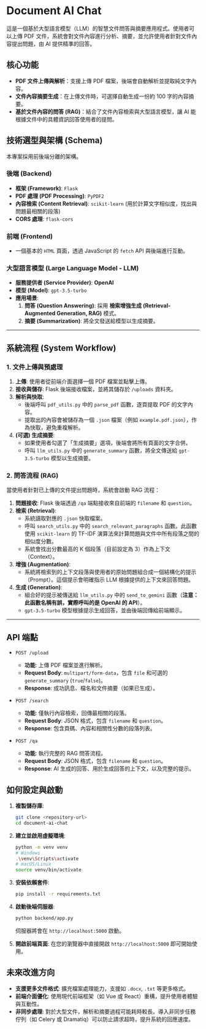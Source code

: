 # Document AI Chat

這是一個基於大型語言模型（LLM）的智慧文件問答與摘要應用程式。使用者可以上傳 PDF 文件，系統會對文件內容進行分析、摘要，並允許使用者針對文件內容提出問題，由 AI 提供精準的回答。

## 核心功能

- **PDF 文件上傳與解析**：支援上傳 PDF 檔案，後端會自動解析並提取純文字內容。
- **文件內容摘要生成**：在上傳文件時，可選擇自動生成一份約 100 字的內容摘要。
- **基於文件內容的問答 (RAG)**：結合了文件內容檢索與大型語言模型，讓 AI 能根據文件中的具體資訊回答使用者的提問。

## 技術選型與架構 (Schema)

本專案採用前後端分離的架構。

### 後端 (Backend)

- **框架 (Framework)**: `Flask`
- **PDF 處理 (PDF Processing)**: `PyPDF2`
- **內容檢索 (Content Retrieval)**: `scikit-learn` (用於計算文字相似度，找出與問題最相關的段落)
- **CORS 處理**: `flask-cors`

### 前端 (Frontend)

- 一個基本的 `HTML` 頁面，透過 JavaScript 的 `fetch` API 與後端進行互動。

### 大型語言模型 (Large Language Model - LLM)

- **服務提供者 (Service Provider)**: **OpenAI**
- **模型 (Model)**: `gpt-3.5-turbo`
- **應用場景**:
    1.  **問答 (Question Answering)**: 採用 **檢索增強生成 (Retrieval-Augmented Generation, RAG)** 模式。
    2.  **摘要 (Summarization)**: 將全文發送給模型以生成摘要。

---

## 系統流程 (System Workflow)

### 1. 文件上傳與預處理

1.  **上傳**: 使用者從前端介面選擇一個 PDF 檔案並點擊上傳。
2.  **接收與儲存**: Flask 後端接收檔案，並將其儲存於 `/uploads` 資料夾。
3.  **解析與快取**:
    - 後端呼叫 `pdf_utils.py` 中的 `parse_pdf` 函數，逐頁提取 PDF 的文字內容。
    - 提取出的內容會被儲存為一個 `.json` 檔案（例如 `example.pdf.json`），作為快取，避免重複解析。
4.  **(可選) 生成摘要**:
    - 如果使用者勾選了「生成摘要」選項，後端會將所有頁面的文字合併。
    - 呼叫 `llm_utils.py` 中的 `generate_summary` 函數，將全文傳送給 `gpt-3.5-turbo` 模型以生成摘要。

### 2. 問答流程 (RAG)

當使用者針對已上傳的文件提出問題時，系統會啟動 RAG 流程：

1.  **問題接收**: Flask 後端透過 `/qa` 端點接收來自前端的 `filename` 和 `question`。
2.  **檢索 (Retrieval)**:
    - 系統讀取對應的 `.json` 快取檔案。
    - 呼叫 `search_utils.py` 中的 `search_relevant_paragraphs` 函數。此函數使用 `scikit-learn` 的 TF-IDF 演算法來計算問題與文件中所有段落之間的相似度分數。
    - 系統會找出分數最高的 K 個段落（目前設定為 3）作為上下文（Context）。
3.  **增強 (Augmentation)**:
    - 系統將檢索到的上下文段落與使用者的原始問題組合成一個結構化的提示（Prompt）。這個提示會明確指示 LLM 根據提供的上下文來回答問題。
4.  **生成 (Generation)**:
    - 組合好的提示被傳送給 `llm_utils.py` 中的 `send_to_gemini` 函數（**注意：此函數名稱有誤，實際呼叫的是 OpenAI 的 API**）。
    - `gpt-3.5-turbo` 模型根據提示生成回答，並由後端回傳給前端顯示。

---

## API 端點

- `POST /upload`
  - **功能**: 上傳 PDF 檔案並進行解析。
  - **Request Body**: `multipart/form-data`，包含 `file` 和可選的 `generate_summary` (`true`/`false`)。
  - **Response**: 成功訊息、檔名和文件摘要（如果已生成）。

- `POST /search`
  - **功能**: 僅執行內容檢索，回傳最相關的段落。
  - **Request Body**: JSON 格式，包含 `filename` 和 `question`。
  - **Response**: 包含頁碼、內容和相關性分數的段落列表。

- `POST /qa`
  - **功能**: 執行完整的 RAG 問答流程。
  - **Request Body**: JSON 格式，包含 `filename` 和 `question`。
  - **Response**: AI 生成的回答、用於生成回答的上下文，以及完整的提示。

## 如何設定與啟動

1.  **複製儲存庫**:
    ```bash
    git clone <repository-url>
    cd document-ai-chat
    ```

2.  **建立並啟用虛擬環境**:
    ```bash
    python -m venv venv
    # Windows
    .\venv\Scripts\activate
    # macOS/Linux
    source venv/bin/activate
    ```

3.  **安裝依賴套件**:
    ```bash
    pip install -r requirements.txt
    ```

4.  **啟動後端伺服器**:
    ```bash
    python backend/app.py
    ```
    伺服器將會在 `http://localhost:5000` 啟動。

5.  **開啟前端頁面**:
    在您的瀏覽器中直接開啟 `http://localhost:5000` 即可開始使用。

## 未來改進方向


- **支援更多文件格式**: 擴充檔案處理能力，支援如 `.docx`, `.txt` 等更多格式。
- **前端介面優化**: 使用現代前端框架（如 Vue 或 React）重構，提升使用者體驗與互動性。
- **非同步處理**: 對於大型文件，解析和摘要過程可能耗時較長。導入非同步任務佇列（如 Celery 或 Dramatiq）可以防止請求超時，提升系統的回應速度。 
